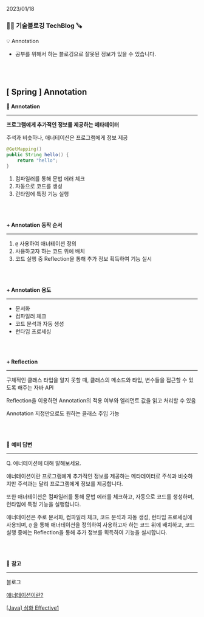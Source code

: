 2023/01/18

### 🧑‍💻 **기술블로깅 TechBlog** 🪚

<aside>
💡 Annotation

</aside>

* 공부를 위해서 하는 블로깅으로 잘못된 정보가 있을 수 있습니다.

<br><br>

## [ Spring ] Annotation

**🔩 Annotation**

---

**프로그램에게 추가적인 정보를 제공하는 메타데이터**

주석과 비슷하나, 애너테이션은 프로그램에게 정보 제공

```java
@GetMapping()
public String hello() {
    return "hello";
}
```

1. 컴파일러를 통해 문법 에러 체크
2. 자동으로 코드를 생성
3. 런타임에 특정 기능 실행

<br><br>

**+ Annotation 동작 순서**

---

1. `@` 사용하여 애너테이션 정의
2. 사용하고자 하는 코드 위에 배치
3. 코드 실행 중 Reflection을 통해 추가 정보 획득하여 기능 실시

<br><br>

**+ Annotation 용도**

---

- 문서화
- 컴파일러 체크
- 코드 분석과 자동 생성
- 런타임 프로세싱

<br><br>

**+ Reflection**

---

구체적인 클래스 타입을 알지 못할 때, 클래스의 메소드와 타입, 변수들을 접근할 수 있도록 해주는 자바 API

Reflection을 이용하면 Annotation의 적용 여부와 엘리먼트 값을 읽고 처리할 수 있음

Annotation 지정만으로도 원하는 클래스 주입 가능

<br><br>

🔩 **예비 답변**

---

Q. 애너테이션에 대해 말해보세요.

애너테이션이란 프로그램에게 추가적인 정보를 제공하는 메타데이터로 주석과 비슷하지만 주석과는 달리 프로그램에게 정보를 제공합니다. 

또한 애너테이션은 컴파일러를 통해 문법 에러를 체크하고, 자동으로 코드를 생성하며, 런타임에 특정 기능을 실행합니다.

애너테이션은 주로 문서화, 컴파일러 체크, 코드 분석과 자동 생성, 런타임 프로세싱에 사용되며, `@` 을 통해 애너테이션을 정의하여 사용하고자 하는 코드 위에 배치하고, 코드 실행 중에는 Reflection을 통해 추가 정보를 획득하여 기능을 실시합니다.

<br><br>

🔩 **참고**

---

블로그

[애너테이션이란?](https://eatnows.tistory.com/92)

[[Java] 심화 Effective1](https://www.notion.so/Java-Effective1-114975584b77478d87f6e97021370d3c)

<br><br>
